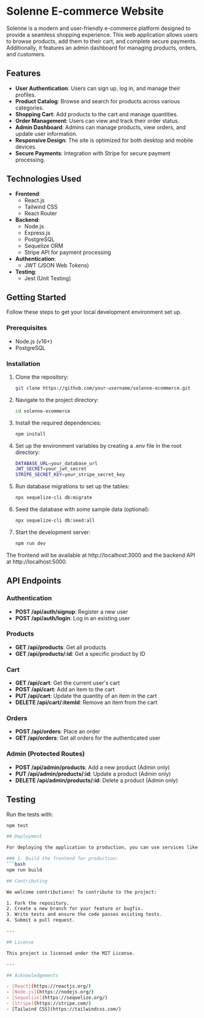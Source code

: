 # Solenne E-commerce Website

Solenne is a modern and user-friendly e-commerce platform designed to provide a seamless shopping experience. This web application allows users to browse products, add them to their cart, and complete secure payments. Additionally, it features an admin dashboard for managing products, orders, and customers.

## Features

- **User Authentication**: Users can sign up, log in, and manage their profiles.
- **Product Catalog**: Browse and search for products across various categories.
- **Shopping Cart**: Add products to the cart and manage quantities.
- **Order Management**: Users can view and track their order status.
- **Admin Dashboard**: Admins can manage products, view orders, and update user information.
- **Responsive Design**: The site is optimized for both desktop and mobile devices.
- **Secure Payments**: Integration with Stripe for secure payment processing.

## Technologies Used

- **Frontend**:
  - React.js
  - Tailwind CSS
  - React Router
- **Backend**:
  - Node.js
  - Express.js
  - PostgreSQL
  - Sequelize ORM
  - Stripe API for payment processing
- **Authentication**:
  - JWT (JSON Web Tokens)
- **Testing**:
  - Jest (Unit Testing)

## Getting Started

Follow these steps to get your local development environment set up.

### Prerequisites

- Node.js (v16+)
- PostgreSQL

### Installation

1. Clone the repository:
   ```bash
   git clone https://github.com/your-username/solenne-ecommerce.git

2. Navigate to the project directory:
    ```bash
    cd solenne-ecommerce

3. Install the required dependencies:
    ```bash
    npm install

4. Set up the environment variables by creating a .env file in the root directory:
    ```bash
    DATABASE_URL=your_database_url
    JWT_SECRET=your_jwt_secret
    STRIPE_SECRET_KEY=your_stripe_secret_key

5. Run database migrations to set up the tables:
    ```bash
    npx sequelize-cli db:migrate

6. Seed the database with some sample data (optional):
    ```bash
    npx sequelize-cli db:seed:all

7. Start the development server:
    ```bash
    npm run dev

The frontend will be available at http://localhost:3000 and the backend API at http://localhost:5000.

## API Endpoints

### Authentication
- **POST /api/auth/signup**: Register a new user
- **POST /api/auth/login**: Log in an existing user

### Products
- **GET /api/products**: Get all products
- **GET /api/products/:id**: Get a specific product by ID

### Cart
- **GET /api/cart**: Get the current user's cart
- **POST /api/cart**: Add an item to the cart
- **PUT /api/cart**: Update the quantity of an item in the cart
- **DELETE /api/cart/:itemId**: Remove an item from the cart

### Orders
- **POST /api/orders**: Place an order
- **GET /api/orders**: Get all orders for the authenticated user

### Admin (Protected Routes)
- **POST /api/admin/products**: Add a new product (Admin only)
- **PUT /api/admin/products/:id**: Update a product (Admin only)
- **DELETE /api/admin/products/:id**: Delete a product (Admin only)

## Testing

Run the tests with:

```bash
npm test

## Deployment

For deploying the application to production, you can use services like Heroku, AWS, or DigitalOcean.

### 1. Build the frontend for production:
```bash
npm run build

## Contributing

We welcome contributions! To contribute to the project:

1. Fork the repository.
2. Create a new branch for your feature or bugfix.
3. Write tests and ensure the code passes existing tests.
4. Submit a pull request.

---

## License

This project is licensed under the MIT License.

---

## Acknowledgements

- [React](https://reactjs.org/)
- [Node.js](https://nodejs.org/)
- [Sequelize](https://sequelize.org/)
- [Stripe](https://stripe.com/)
- [Tailwind CSS](https://tailwindcss.com/)
